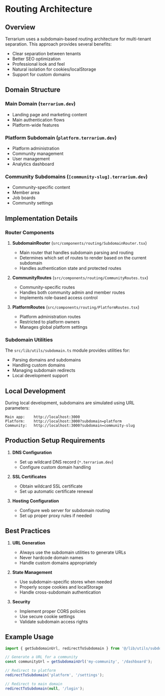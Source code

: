 # Routing Architecture

## Overview

Terrarium uses a subdomain-based routing architecture for multi-tenant separation. This approach provides several benefits:

- Clear separation between tenants
- Better SEO optimization
- Professional look and feel
- Natural isolation for cookies/localStorage
- Support for custom domains

## Domain Structure

### Main Domain (`terrarium.dev`)

- Landing page and marketing content
- Main authentication flows
- Platform-wide features

### Platform Subdomain (`platform.terrarium.dev`)

- Platform administration
- Community management
- User management
- Analytics dashboard

### Community Subdomains (`[community-slug].terrarium.dev`)

- Community-specific content
- Member area
- Job boards
- Community settings

## Implementation Details

### Router Components

1. **SubdomainRouter** (`src/components/routing/SubdomainRouter.tsx`)

   - Main router that handles subdomain parsing and routing
   - Determines which set of routes to render based on the current subdomain
   - Handles authentication state and protected routes

2. **CommunityRoutes** (`src/components/routing/CommunityRoutes.tsx`)

   - Community-specific routes
   - Handles both community admin and member routes
   - Implements role-based access control

3. **PlatformRoutes** (`src/components/routing/PlatformRoutes.tsx`)
   - Platform administration routes
   - Restricted to platform owners
   - Manages global platform settings

### Subdomain Utilities

The `src/lib/utils/subdomain.ts` module provides utilities for:

- Parsing domains and subdomains
- Handling custom domains
- Managing subdomain redirects
- Local development support

## Local Development

During local development, subdomains are simulated using URL parameters:

```
Main app:    http://localhost:3000
Platform:    http://localhost:3000?subdomain=platform
Community:   http://localhost:3000?subdomain=community-slug
```

## Production Setup Requirements

1. **DNS Configuration**

   - Set up wildcard DNS record (`*.terrarium.dev`)
   - Configure custom domain handling

2. **SSL Certificates**

   - Obtain wildcard SSL certificate
   - Set up automatic certificate renewal

3. **Hosting Configuration**
   - Configure web server for subdomain routing
   - Set up proper proxy rules if needed

## Best Practices

1. **URL Generation**

   - Always use the subdomain utilities to generate URLs
   - Never hardcode domain names
   - Handle custom domains appropriately

2. **State Management**

   - Use subdomain-specific stores when needed
   - Properly scope cookies and localStorage
   - Handle cross-subdomain authentication

3. **Security**
   - Implement proper CORS policies
   - Use secure cookie settings
   - Validate subdomain access rights

## Example Usage

```typescript
import { getSubdomainUrl, redirectToSubdomain } from '@/lib/utils/subdomain';

// Generate a URL for a community
const communityUrl = getSubdomainUrl('my-community', '/dashboard');

// Redirect to platform
redirectToSubdomain('platform', '/settings');

// Redirect to main domain
redirectToSubdomain(null, '/login');
```
